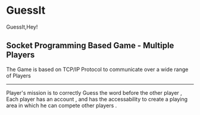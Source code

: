 # GuessIt
GuessIt,Hey!
<h2> Socket Programming Based Game - Multiple Players </h2> 
<p> 
  The Game is based on TCP/IP Protocol to communicate over a wide range of Players 
</p>
<hr> 
<p> 
  Player's mission is to correctly Guess the word before the other player , Each player has an account , 
  and has the accessability to create a playing area in which he can compete other players . 
 </p> 
 

